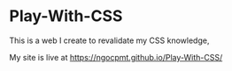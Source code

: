 # Play-With-CSS
This is a web I create to revalidate my CSS knowledge,

My site is live at https://ngocpmt.github.io/Play-With-CSS/
